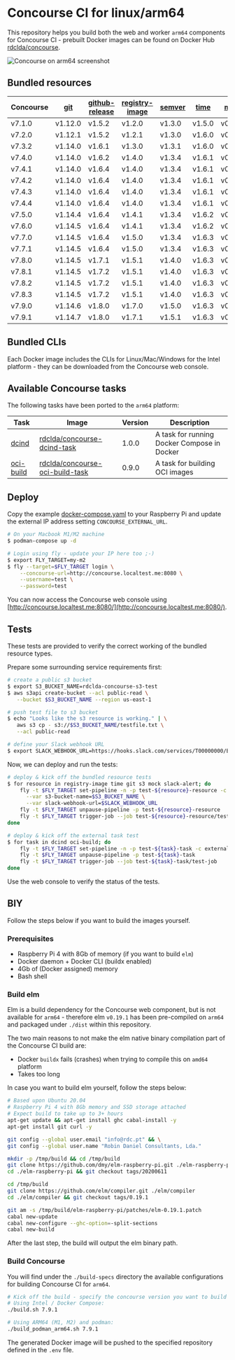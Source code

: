 # Concourse CI for linux/arm64

This repository helps you build both the web and worker `arm64` components for Concourse CI - prebuilt Docker images can be found on Docker Hub [rdclda/concourse](https://hub.docker.com/repository/docker/rdclda/concourse).

![Concourse on arm64 screenshot](./screenshot.png)

## Bundled resources

| Concourse | [git](https://github.com/concourse/git-resource) | [github-release](https://github.com/concourse/github-release-resource) | [registry-image](https://github.com/concourse/registry-image-resource) | [semver](https://github.com/concourse/semver-resource) | [time](https://github.com/concourse/time-resource) | [mock](https://github.com/concourse/mock-resource) | [s3](https://github.com/concourse/s3-resource) | [slack-alert](https://github.com/arbourd/concourse-slack-alert-resource) |
|--- |--- |--- |--- |--- |--- |--- |--- |--- |
| v7.1.0 | v1.12.0 | v1.5.2 | v1.2.0 | v1.3.0 | v1.5.0 | v0.11.1 | v1.1.1 | v0.15.0 |
| v7.2.0 | v1.12.1 | v1.5.2 | v1.2.1 | v1.3.0 | v1.6.0 | v0.11.1 | v1.1.1 | v0.15.0 |
| v7.3.2 | v1.14.0 | v1.6.1 | v1.3.0 | v1.3.1 | v1.6.0 | v0.11.2 | v1.1.1 | v0.15.0 |
| v7.4.0 | v1.14.0 | v1.6.2 | v1.4.0 | v1.3.4 | v1.6.1 | v0.12.2 | v1.1.2 | v0.15.0 |
| v7.4.1 | v1.14.0 | v1.6.4 | v1.4.0 | v1.3.4 | v1.6.1 | v0.12.2 | v1.1.2 | v0.15.0 |
| v7.4.2 | v1.14.0 | v1.6.4 | v1.4.0 | v1.3.4 | v1.6.1 | v0.12.2 | v1.1.2 | v0.15.0 |
| v7.4.3 | v1.14.0 | v1.6.4 | v1.4.0 | v1.3.4 | v1.6.1 | v0.12.2 | v1.1.2 | v0.15.0 |
| v7.4.4 | v1.14.0 | v1.6.4 | v1.4.0 | v1.3.4 | v1.6.1 | v0.12.2 | v1.1.2 | v0.15.0 |
| v7.5.0 | v1.14.4 | v1.6.4 | v1.4.1 | v1.3.4 | v1.6.2 | v0.12.3 | v1.1.3 | v0.15.0 |
| v7.6.0 | v1.14.5 | v1.6.4 | v1.4.1 | v1.3.4 | v1.6.2 | v0.12.3 | v1.1.3 | v0.15.0 |
| v7.7.0 | v1.14.5 | v1.6.4 | v1.5.0 | v1.3.4 | v1.6.3 | v0.12.3 | v1.2.0 | v0.15.0 |
| v7.7.1 | v1.14.5 | v1.6.4 | v1.5.0 | v1.3.4 | v1.6.3 | v0.12.3 | v1.2.0 | v0.15.0 |
| v7.8.0 | v1.14.5 | v1.7.1 | v1.5.1 | v1.4.0 | v1.6.3 | v0.12.4 | v1.2.1 | v0.15.0 |
| v7.8.1 | v1.14.5 | v1.7.2 | v1.5.1 | v1.4.0 | v1.6.3 | v0.12.4 | v1.2.1 | v0.15.0 |
| v7.8.2 | v1.14.5 | v1.7.2 | v1.5.1 | v1.4.0 | v1.6.3 | v0.12.4 | v1.2.1 | v0.15.0 |
| v7.8.3 | v1.14.5 | v1.7.2 | v1.5.1 | v1.4.0 | v1.6.3 | v0.12.4 | v1.2.1 | v0.15.0 |
| v7.9.0 | v1.14.6 | v1.8.0 | v1.7.0 | v1.5.0 | v1.6.3 | v0.12.4 | v1.2.1 | v0.15.0 |
| v7.9.1 | v1.14.7 | v1.8.0 | v1.7.1 | v1.5.1 | v1.6.3 | v0.12.4 | v1.2.1 | v0.15.0 |

## Bundled CLIs

Each Docker image includes the CLIs for Linux/Mac/Windows for the Intel platform - they can be downloaded from the Concourse web console.

## Available Concourse tasks

The following tasks have been ported to the `arm64` platform:

| Task | Image | Version | Description |
|--- |--- |--- |---|
| [dcind](https://github.com/robinhuiser/concourse-arm64/tree/main/external-tasks/dcind) | [rdclda/concourse-dcind-task](https://hub.docker.com/repository/docker/rdclda/concourse-dcind-task) | 1.0.0 | A task for running Docker Compose in Docker | 
| [oci-build](https://github.com/concourse/oci-build-task) | [rdclda/concourse-oci-build-task](https://hub.docker.com/repository/docker/rdclda/concourse-oci-build-task) | 0.9.0 | A task for building OCI images |

## Deploy

Copy the example [docker-compose.yaml](./docker-compose.yaml) to your Raspberry Pi and update the external IP address setting `CONCOURSE_EXTERNAL_URL`.

~~~bash
# On your Macbook M1/M2 machine
$ podman-compose up -d

# Login using fly - update your IP here too ;-)
$ export FLY_TARGET=my-m2
$ fly --target=$FLY_TARGET login \
    --concourse-url=http://concourse.localtest.me:8080 \
    --username=test \
    --password=test                                                      
~~~

You can now access the Concourse web console using [http://concourse.localtest.me:8080/](http://concourse.localtest.me:8080/).

## Tests

These tests are provided to verify the correct working of the bundled resource types. 

Prepare some surrounding service requirements first:

~~~bash
# create a public s3 bucket
$ export S3_BUCKET_NAME=rdclda-concourse-s3-test
$ aws s3api create-bucket --acl public-read \
   --bucket $S3_BUCKET_NAME --region us-east-1

# push test file to s3 bucket
$ echo "Looks like the s3 resource is working." | \
   aws s3 cp - s3://$S3_BUCKET_NAME/testfile.txt \
   --acl public-read

# define your Slack webhook URL
$ export SLACK_WEBHOOK_URL=https://hooks.slack.com/services/T00000000/B00000000/XXXXXXXXXXXXXXXXXXXXXXXX
~~~

Now, we can deploy and run the tests:

~~~bash
# deploy & kick off the bundled resource tests
$ for resource in registry-image time git s3 mock slack-alert; do
    fly -t $FLY_TARGET set-pipeline -n -p test-${resource}-resource -c tests/$resource-resource.yaml \
      --var s3-bucket-name=$S3_BUCKET_NAME \
      --var slack-webhook-url=$SLACK_WEBHOOK_URL
    fly -t $FLY_TARGET unpause-pipeline -p test-${resource}-resource
    fly -t $FLY_TARGET trigger-job --job test-${resource}-resource/test-job
done

# deploy & kick off the external task test
$ for task in dcind oci-build; do
    fly -t $FLY_TARGET set-pipeline -n -p test-${task}-task -c external-tasks/${task}/example/pipe.yaml
    fly -t $FLY_TARGET unpause-pipeline -p test-${task}-task
    fly -t $FLY_TARGET trigger-job --job test-${task}-task/test-job
done
~~~

Use the web console to verify the status of the tests.

## BIY

Follow the steps below if you want to build the images yourself.
### Prerequisites

* Raspberry Pi 4 with 8Gb of memory (if you want to build `elm`)
* Docker daemon + Docker CLI (buildx enabled)
* 4Gb of (Docker assigned) memory
* Bash shell

### Build elm

Elm is a build dependency for the Concourse web component, but is not available for `arm64` - therefore elm `v0.19.1` has been pre-compiled on `arm64` and packaged under `./dist` within this repository.

The two main reasons to not make the elm native binary compilation part of the Concourse CI build are:

* Docker `buildx` fails (crashes) when trying to compile this on `amd64` platform
* Takes too long

In case you want to build elm yourself, follow the steps below:

~~~bash
# Based upon Ubuntu 20.04
# Raspberry Pi 4 with 8Gb memory and SSD storage attached
# Expect build to take up to 3+ hours
apt-get update && apt-get install ghc cabal-install -y
apt-get install git curl -y

git config --global user.email "info@rdc.pt" && \
git config --global user.name "Robin Daniel Consultants, Lda."

mkdir -p /tmp/build && cd /tmp/build
git clone https://github.com/dmy/elm-raspberry-pi.git ./elm-raspberry-pi
cd ./elm-raspberry-pi && git checkout tags/20200611

cd /tmp/build
git clone https://github.com/elm/compiler.git ./elm/compiler
cd ./elm/compiler && git checkout tags/0.19.1

git am -s /tmp/build/elm-raspberry-pi/patches/elm-0.19.1.patch
cabal new-update
cabal new-configure --ghc-option=-split-sections
cabal new-build
~~~

After the last step, the build will output the elm binary path.

### Build Concourse

You will find under the `./build-specs` directory the available configurations for building Concourse CI for `arm64`.

~~~bash
# Kick off the build - specify the concourse version you want to build
# Using Intel / Docker Compose:
./build.sh 7.9.1

# Using ARM64 (M1, M2) and podman:
./build_podman_arm64.sh 7.9.1
~~~

The generated Docker image will be pushed to the specified repository defined in the `.env` file.
